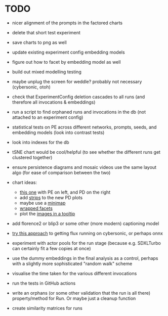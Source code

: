 # TODO

- nicer alignment of the prompts in the factored charts

- delete that short test experiment

- save charts to png as well

- update existing experiment config embedding models

- figure out how to facet by embedding model as well

- build out mixed modelling testing

- maybe unplug the screen for weddle? probably not necessary (cybersonic, otoh)

- check that ExperimentConfig deletion cascades to all runs (and therefore all
  invocations & embeddings)

- run a script to find orphaned runs and invocations in the db (not attached to
  an experiment config)

- statistical tests on PE across different networks, prompts, seeds, and
  embedding models (look into contrast tests)

- look into indexes for the db

- tSNE chart would be cool/helpful (to see whether the different runs get
  clustered together)

- ensure persistence diagrams and mosaic videos use the same layout algo (for
  ease of comparison between the two)

- chart ideas:

  - [this one](https://altair-viz.github.io/gallery/select_detail.html) with PE
    on left, and PD on the right
  - add [strips](https://altair-viz.github.io/gallery/dot_dash_plot.html) to the
    new PD plots
  - maybe use a
    [minimap](https://altair-viz.github.io/gallery/scatter_with_minimap.html)
  - [wrapped facets](https://altair-viz.github.io/gallery/us_population_over_time_facet.html)
  - plot the
    [images in a tooltip](https://altair-viz.github.io/case_studies/numpy-tooltip-images.html)

- add florence2 or blip3 or some other (more modern) captioning model

- [try this approach](https://gist.github.com/sayakpaul/e1f28e86d0756d587c0b898c73822c47)
  to getting flux running on cybersonic, or perhaps onnx

- experiment with actor pools for the run stage (because e.g. SDXLTurbo can
  certainly fit a few copies at once)

- use the dummy embeddings in the final analysis as a control, perhaps with a
  slightly more sophisticated "random walk" scheme

- visualise the time taken for the various different invocations

- run the tests in GitHub actions

- write an orphans (or some other validation that the run is all there)
  property/method for Run. Or maybe just a cleanup function

- create similarity matrices for runs
